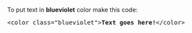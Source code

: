 To put text in <b>blueviolet</b> color make this code:
<pre>&lt;color class="blueviolet"&gt;<b>Text goes here!</b>&lt;/color&gt;</pre>
